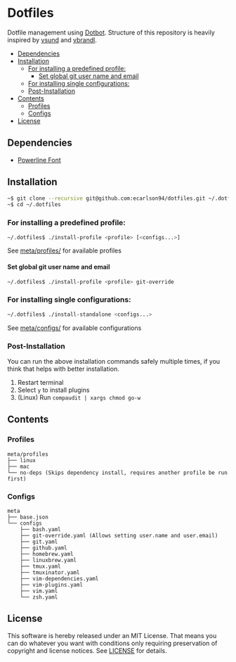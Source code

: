 # Dotfiles

Dotfile management using [Dotbot](https://github.com/anishathalye/dotbot).
Structure of this repository is heavily inspired by [vsund](https://github.com/vsund/dotfiles) and [vbrandl](https://github.com/vbrandl/dotfiles).

<!-- TOC GFM -->

- [Dependencies](#dependencies)
- [Installation](#installation)
  - [For installing a predefined profile:](#for-installing-a-predefined-profile)
    - [Set global git user name and email](#set-global-git-user-name-and-email)
  - [For installing single configurations:](#for-installing-single-configurations)
  - [Post-Installation](#post-installation)
- [Contents](#contents)
  - [Profiles](#profiles)
  - [Configs](#configs)
- [License](#license)

<!-- /TOC -->

## Dependencies
* [Powerline Font](https://github.com/romkatv/powerlevel10k#fonts)

## Installation

```bash
~$ git clone --recursive git@github.com:ecarlson94/dotfiles.git ~/.dotfiles
~$ cd ~/.dotfiles
```

### For installing a predefined profile:

```bash
~/.dotfiles$ ./install-profile <profile> [<configs...>]
```
See [meta/profiles/](./meta/profiles) for available profiles

#### Set global git user name and email

```bash
~/.dotfiles$ ./install-profile <profile> git-override
```


### For installing single configurations:

```bash
~/.dotfiles$ ./install-standalone <configs...>
```
See [meta/configs/](./meta/configs) for available configurations

### Post-Installation
You can run the above installation commands safely multiple times, if you think that helps with better installation.

1. Restart terminal
1. Select `y` to install plugins
1. (Linux) Run `compaudit | xargs chmod go-w`

## Contents

### Profiles
```
meta/profiles
├── linux
├── mac
└── no-deps (Skips dependency install, requires another profile be run first)
```

### Configs
```
meta
├── base.json
└── configs
    ├── bash.yaml
    ├── git-override.yaml (Allows setting user.name and user.email)
    ├── git.yaml
    ├── github.yaml
    ├── homebrew.yaml
    ├── linuxbrew.yaml
    ├── tmux.yaml
    ├── tmuxinator.yaml
    ├── vim-dependencies.yaml
    ├── vim-plugins.yaml
    ├── vim.yaml
    └── zsh.yaml
```

## License
This software is hereby released under an MIT License. That means you can do whatever you want with conditions only requiring preservation of copyright and license notices.
See [LICENSE](./LICENSE) for details.
